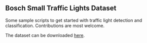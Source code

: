 ## Bosch Small Traffic Lights Dataset

Some sample scripts to get started with traffic light detection and classification.
Contributions are most welcome.

The dataset can be downloaded [here](https://hci.iwr.uni-heidelberg.de/benchmarks).
